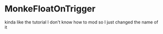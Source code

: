 # MonkeFloatOnTrigger
kinda like the tutorial I don't know how to mod so I just changed the name of it
